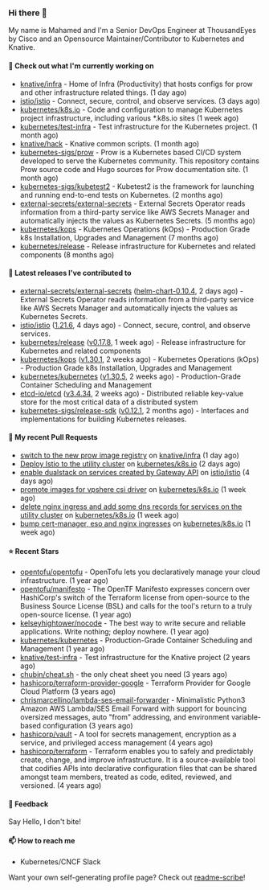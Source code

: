### Hi there 👋

My name is Mahamed and I'm a Senior DevOps Engineer at ThousandEyes by Cisco and an Opensource Maintainer/Contributor to Kubernetes and Knative.

#### 👷 Check out what I'm currently working on

- [knative/infra](https://github.com/knative/infra) - Home of Infra (Productivity) that hosts configs for prow and other infrastructure related things. (1 day ago)
- [istio/istio](https://github.com/istio/istio) - Connect, secure, control, and observe services. (3 days ago)
- [kubernetes/k8s.io](https://github.com/kubernetes/k8s.io) - Code and configuration to manage Kubernetes project infrastructure, including various *.k8s.io sites (1 week ago)
- [kubernetes/test-infra](https://github.com/kubernetes/test-infra) - Test infrastructure for the Kubernetes project. (1 month ago)
- [knative/hack](https://github.com/knative/hack) - Knative common scripts. (1 month ago)
- [kubernetes-sigs/prow](https://github.com/kubernetes-sigs/prow) - Prow is a Kubernetes based CI/CD system developed to serve the Kubernetes community. This repository contains Prow source code and Hugo sources for Prow documentation site.  (1 month ago)
- [kubernetes-sigs/kubetest2](https://github.com/kubernetes-sigs/kubetest2) - Kubetest2 is the framework for launching and running end-to-end tests on Kubernetes. (2 months ago)
- [external-secrets/external-secrets](https://github.com/external-secrets/external-secrets) - External Secrets Operator reads information from a third-party service like AWS Secrets Manager and automatically injects the values as Kubernetes Secrets. (5 months ago)
- [kubernetes/kops](https://github.com/kubernetes/kops) - Kubernetes Operations (kOps) - Production Grade k8s Installation, Upgrades and Management (7 months ago)
- [kubernetes/release](https://github.com/kubernetes/release) - Release infrastructure for Kubernetes and related components (8 months ago)

#### 🔭 Latest releases I've contributed to

- [external-secrets/external-secrets](https://github.com/external-secrets/external-secrets) ([helm-chart-0.10.4](https://github.com/external-secrets/external-secrets/releases/tag/helm-chart-0.10.4), 2 days ago) - External Secrets Operator reads information from a third-party service like AWS Secrets Manager and automatically injects the values as Kubernetes Secrets.
- [istio/istio](https://github.com/istio/istio) ([1.21.6](https://github.com/istio/istio/releases/tag/1.21.6), 4 days ago) - Connect, secure, control, and observe services.
- [kubernetes/release](https://github.com/kubernetes/release) ([v0.17.8](https://github.com/kubernetes/release/releases/tag/v0.17.8), 1 week ago) - Release infrastructure for Kubernetes and related components
- [kubernetes/kops](https://github.com/kubernetes/kops) ([v1.30.1](https://github.com/kubernetes/kops/releases/tag/v1.30.1), 2 weeks ago) - Kubernetes Operations (kOps) - Production Grade k8s Installation, Upgrades and Management
- [kubernetes/kubernetes](https://github.com/kubernetes/kubernetes) ([v1.30.5](https://github.com/kubernetes/kubernetes/releases/tag/v1.30.5), 2 weeks ago) - Production-Grade Container Scheduling and Management
- [etcd-io/etcd](https://github.com/etcd-io/etcd) ([v3.4.34](https://github.com/etcd-io/etcd/releases/tag/v3.4.34), 2 weeks ago) - Distributed reliable key-value store for the most critical data of a distributed system
- [kubernetes-sigs/release-sdk](https://github.com/kubernetes-sigs/release-sdk) ([v0.12.1](https://github.com/kubernetes-sigs/release-sdk/releases/tag/v0.12.1), 2 months ago) - Interfaces and implementations for building Kubernetes releases.

#### 🔨 My recent Pull Requests

- [switch to the new prow image registry](https://github.com/knative/infra/pull/518) on [knative/infra](https://github.com/knative/infra) (1 day ago)
- [Deploy Istio to the utility cluster](https://github.com/kubernetes/k8s.io/pull/7341) on [kubernetes/k8s.io](https://github.com/kubernetes/k8s.io) (2 days ago)
- [enable dualstack on services created by Gateway API](https://github.com/istio/istio/pull/53245) on [istio/istio](https://github.com/istio/istio) (4 days ago)
- [promote images for vpshere csi driver](https://github.com/kubernetes/k8s.io/pull/7325) on [kubernetes/k8s.io](https://github.com/kubernetes/k8s.io) (1 week ago)
- [delete nginx ingress and add some dns records for services on the utility cluster](https://github.com/kubernetes/k8s.io/pull/7302) on [kubernetes/k8s.io](https://github.com/kubernetes/k8s.io) (1 week ago)
- [bump cert-manager, eso and nginx ingresses](https://github.com/kubernetes/k8s.io/pull/7297) on [kubernetes/k8s.io](https://github.com/kubernetes/k8s.io) (1 week ago)

#### ⭐ Recent Stars

- [opentofu/opentofu](https://github.com/opentofu/opentofu) - OpenTofu lets you declaratively manage your cloud infrastructure. (1 year ago)
- [opentofu/manifesto](https://github.com/opentofu/manifesto) - The OpenTF Manifesto expresses concern over HashiCorp&#39;s switch of the Terraform license from open-source to the Business Source License (BSL) and calls for the tool&#39;s return to a truly open-source license. (1 year ago)
- [kelseyhightower/nocode](https://github.com/kelseyhightower/nocode) - The best way to write secure and reliable applications. Write nothing; deploy nowhere. (1 year ago)
- [kubernetes/kubernetes](https://github.com/kubernetes/kubernetes) - Production-Grade Container Scheduling and Management (1 year ago)
- [knative/test-infra](https://github.com/knative/test-infra) - Test infrastructure for the Knative project (2 years ago)
- [chubin/cheat.sh](https://github.com/chubin/cheat.sh) - the only cheat sheet you need (3 years ago)
- [hashicorp/terraform-provider-google](https://github.com/hashicorp/terraform-provider-google) - Terraform Provider for Google Cloud Platform (3 years ago)
- [chrismarcellino/lambda-ses-email-forwarder](https://github.com/chrismarcellino/lambda-ses-email-forwarder) - Minimalistic Python3 Amazon AWS Lambda/SES Email Forward with support for bouncing oversized messages, auto &#34;from&#34; addressing, and environment variable-based configuration (3 years ago)
- [hashicorp/vault](https://github.com/hashicorp/vault) - A tool for secrets management, encryption as a service, and privileged access management (4 years ago)
- [hashicorp/terraform](https://github.com/hashicorp/terraform) - Terraform enables you to safely and predictably create, change, and improve infrastructure. It is a source-available tool that codifies APIs into declarative configuration files that can be shared amongst team members, treated as code, edited, reviewed, and versioned. (4 years ago)

#### 💬 Feedback

Say Hello, I don't bite!

#### 📫 How to reach me

- Kubernetes/CNCF Slack

Want your own self-generating profile page? Check out [readme-scribe](https://github.com/muesli/readme-scribe)!


